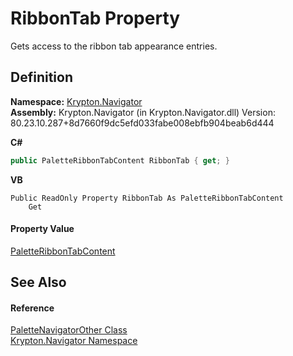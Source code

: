 # RibbonTab Property


Gets access to the ribbon tab appearance entries.



## Definition
**Namespace:** <a href="a21ac074-d119-3dc6-bd1c-d3a12c0128bc.md">Krypton.Navigator</a>  
**Assembly:** Krypton.Navigator (in Krypton.Navigator.dll) Version: 80.23.10.287+8d7660f9dc5efd033fabe008ebfb904beab6d444

**C#**
``` C#
public PaletteRibbonTabContent RibbonTab { get; }
```
**VB**
``` VB
Public ReadOnly Property RibbonTab As PaletteRibbonTabContent
	Get
```



#### Property Value
<a href="b5435b00-56af-8ee5-812c-d97a6c6b5c78.md">PaletteRibbonTabContent</a>

## See Also


#### Reference
<a href="ab6e1463-ec68-79d7-a5ac-34a017cbf476.md">PaletteNavigatorOther Class</a>  
<a href="a21ac074-d119-3dc6-bd1c-d3a12c0128bc.md">Krypton.Navigator Namespace</a>  
